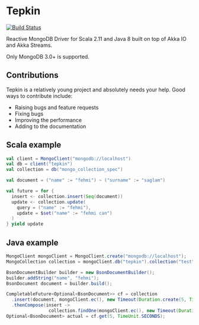 # Tepkin

[![Build Status](https://travis-ci.org/fehmicansaglam/tepkin.svg?branch=master)](https://travis-ci.org/fehmicansaglam/tepkin)

Reactive MongoDB Driver for Scala 2.11 and Java 8 built on top of Akka IO and Akka Streams.

Only MongoDB 3.0+ is supported.

## Contributions
Tepkin is a relatively young project and absolutely needs your help. Good ways to contribute include:

* Raising bugs and feature requests
* Fixing bugs
* Improving the performance
* Adding to the documentation

## Scala example

```scala
val client = MongoClient("mongodb://localhost")
val db = client("tepkin")
val collection = db("mongo_collection_spec")

val document = ("name" := "fehmi") ~ ("surname" := "saglam")

val future = for {
  insert <- collection.insert(Seq(document))
  update <- collection.update(
    query = ("name" := "fehmi"),
    update = $set("name" := "fehmi can")
  )
} yield update
```

## Java example

```java
MongoClient mongoClient = MongoClient.create("mongodb://localhost");
MongoCollection collection = mongoClient.db("tepkin").collection("test");

BsonDocumentBuilder builder = new BsonDocumentBuilder();
builder.addString("name", "fehmi");
BsonDocument document = builder.build();

CompletableFuture<Optional<BsonDocument>> cf = collection
  .insert(document, mongoClient.ec(), new Timeout(Duration.create(5, TimeUnit.SECONDS)))
  .thenCompose(insert ->
                collection.findOne(mongoClient.ec(), new Timeout(Duration.create(5, TimeUnit.SECONDS))));
Optional<BsonDocument> actual = cf.get(5, TimeUnit.SECONDS);
```
